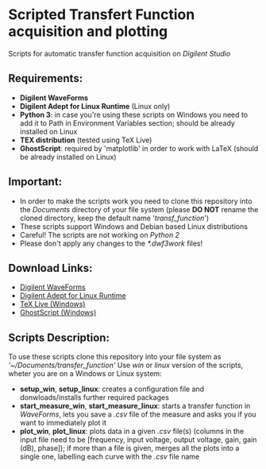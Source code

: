 # Scripted Transfert Function acquisition and plotting
Scripts for automatic transfer function acquisition on _Digilent Studio_

## Requirements:
* __Digilent WaveForms__
* __Digilent Adept for Linux Runtime__ (Linux only)
* __Python 3__: in case you're using these scripts on Windows you need to add it to Path in Environment Variables section; should be already installed on Linux
* __TEX distribution__ (tested using TeX Live)
* __GhostScript__: required by 'matplotlib' in order to work with LaTeX (should be already installed on Linux)


## Important:
* In order to make the scripts work you need to clone this repository into the _Documents_ directory of your file system (please __DO NOT__ rename the cloned directory, keep the default name '_transf\_function_')
* These scripts support Windows and Debian based Linux distributions
* Careful! The scripts are not working on _Python 2_
* Please don't apply any changes to the _*.dwf3work_ files!


## Download Links:
* [Digilent WaveForms](https://mautic.digilentinc.com/waveforms-download)
* [Digilent Adept for Linux Runtime](https://mautic.digilentinc.com/adept-runtime-download)
* [TeX Live (Windows)](https://tug.org/texlive/acquire-netinstall.html)
* [GhostScript (Windows)](https://ghostscript.com/download/gsdnld.html)


## Scripts Description:
To use these scripts clone this repository into your file system as _'~/Documents/transfer\_function'_
Use _win_ or _linux_ version of the scripts, wheter you are on a Windows or Linux system:
* __setup_win__, __setup_linux__: creates a configuration file and donwloads/installs further required packages
* __start_measure_win__, __start_measure_linux__: starts a transfer function in _WaveForms_, lets you save a _.csv_ file of the measure and asks you if you want to immediately plot it
* __plot_win__, __plot_linux__: plots data in a given _.csv_ file(s) (columns in the input file need to be [frequency, input voltage, output voltage, gain, gain (dB), phase]); if more than a file is given, merges all the plots into a single one, labelling each curve with the _.csv_ file name